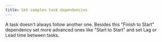```yaml
---
title: Set complex task dependencies
---
```

A task doesn't always follow another one. Besides this "Finish to Start" dependency set more advanced ones like "Start to Start" and set Lag or Lead time between tasks.
